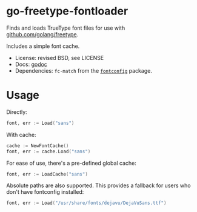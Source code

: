 # go-freetype-fontloader

Finds and loads TrueType font files for use with [github.com/golang/freetype](https://github.com/golang/freetype/).

Includes a simple font cache.

* License: revised BSD, see LICENSE
* Docs: [godoc](https://godoc.org/github.com/fxkr/go-freetype-fontloader)
* Dependencies: `fc-match` from the [`fontconfig`](https://www.freedesktop.org/wiki/Software/fontconfig/) package.


# Usage

Directly:

```go
font, err := Load("sans")
```

With cache:

```go
cache := NewFontCache()
font, err := cache.Load("sans")
```

For ease of use, there's a pre-defined global cache:

```go
font, err := LoadCache("sans")
```

Absolute paths are also supported. This provides a fallback for users who don't have fontconfig installed:

```go
font, err := Load("/usr/share/fonts/dejavu/DejaVuSans.ttf")
```
